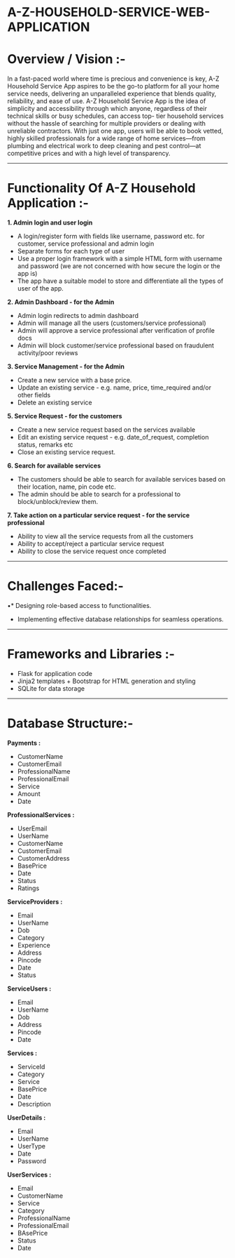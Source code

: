 # **A-Z-HOUSEHOLD-SERVICE-WEB-APPLICATION**


# Overview / Vision :-
In a fast-paced world where time is precious and convenience is key, A-Z Household Service App
aspires to be the go-to platform for all your home service needs, delivering an unparalleled experience
that blends quality, reliability, and ease of use. A-Z Household Service App is the idea of simplicity and
accessibility through which anyone, regardless of their technical skills or busy schedules, can access top-
tier household services without the hassle of searching for multiple providers or dealing with unreliable
contractors. With just one app, users will be able to book vetted, highly skilled professionals for a wide
range of home services—from plumbing and electrical work to deep cleaning and pest control—at
competitive prices and with a high level of transparency.

---

# Functionality Of A-Z Household Application :-

**1. Admin login and user login**

* A login/register form with fields like username, password etc. for customer, service professional
and admin login
* Separate forms for each type of user
* Use a proper login framework with a simple HTML form with username and password (we are not concerned with how secure the login or the app is)
* The app have a suitable model to store and differentiate all the types of user of the app.

**2. Admin Dashboard - for the Admin**

* Admin login redirects to admin dashboard
* Admin will manage all the users (customers/service professional)
* Admin will approve a service professional after verification of profile docs
* Admin will block customer/service professional based on fraudulent activity/poor reviews

**3. Service Management - for the Admin**

* Create a new service with a base price.
* Update an existing service - e.g. name, price, time_required and/or other fields
* Delete an existing service

**5. Service Request - for the customers**
* Create a new service request based on the services available
* Edit an existing service request - e.g. date_of_request, completion status, remarks etc
* Close an existing service request.
  
**6. Search for available services**
* The customers should be able to search for available services based on their location, name, pin
code etc.
* The admin should be able to search for a professional to block/unblock/review them.

**7. Take action on a particular service request - for the service professional**
* Ability to view all the service requests from all the customers
* Ability to accept/reject a particular service request
* Ability to close the service request once completed

---

# Challenges Faced:-
•* Designing role-based access to functionalities.
* Implementing effective database relationships for seamless operations.

---

# Frameworks and Libraries :-
* Flask for application code
* Jinja2 templates + Bootstrap for HTML generation and styling
* SQLite for data storage

---

# Database Structure:-

**Payments :**
* CustomerName
* CustomerEmail
* ProfessionalName
* ProfessionalEmail
* Service
* Amount
* Date
  
**ProfessionalServices :**
* UserEmail
* UserName
* CustomerName
* CustomerEmail
* CustomerAddress
* BasePrice
* Date
* Status
* Ratings
  
**ServiceProviders :**
* Email
* UserName
* Dob
* Category
* Experience
* Address
* Pincode
* Date
* Status

**ServiceUsers :**
* Email
* UserName
* Dob
* Address
* Pincode
* Date
  
**Services :**
* ServiceId
* Category
* Service
* BasePrice
* Date
* Description

**UserDetails :**
* Email
* UserName
* UserType
* Date
* Password

**UserServices :**
* Email
* CustomerName
* Service
* Category
* ProfessionalName
* ProfessionalEmail
* BAsePrice
* Status
* Date
